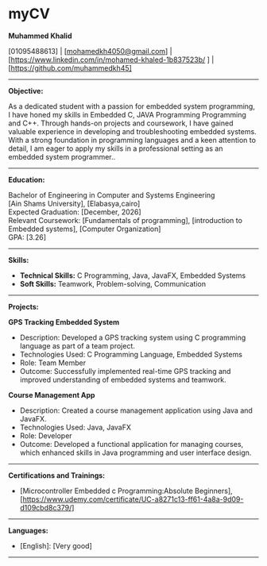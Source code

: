 # myCV
**Muhammed Khalid**

[01095488613] | [mohamedkh4050@gmail.com] | [https://www.linkedin.com/in/mohamed-khaled-1b837523b/ ] | [https://github.com/muhammedkh45]

---

**Objective:**


As a dedicated student with a passion for embedded system programming, I have honed my skills in Embedded C, JAVA Programming Programming and C++. Through hands-on projects and coursework, I have gained valuable experience in developing and troubleshooting embedded systems. With a strong foundation in programming languages and a keen attention to detail, I am eager to apply my skills in a professional setting as an embedded system programmer..

---

**Education:**

Bachelor of Engineering in Computer and Systems Engineering  
[Ain Shams University], [Elabasya,cairo]  
Expected Graduation: [December, 2026]  
Relevant Coursework: [Fundamentals of programming], [introduction to Embedded systems], [Computer Organization]  
GPA: [3.26] 


---

**Skills:**

- **Technical Skills:** C Programming, Java, JavaFX, Embedded Systems  
- **Soft Skills:** Teamwork, Problem-solving, Communication

---


**Projects:**

**GPS Tracking Embedded System**

- Description: Developed a GPS tracking system using C programming language as part of a team project.
- Technologies Used: C Programming Language, Embedded Systems
- Role: Team Member
- Outcome: Successfully implemented real-time GPS tracking and improved understanding of embedded systems and teamwork.

**Course Management App**

- Description: Created a course management application using Java and JavaFX.
- Technologies Used: Java, JavaFX
- Role: Developer
- Outcome: Developed a functional application for managing courses, which enhanced skills in Java programming and user interface design.

---

**Certifications and Trainings:**

- [Microcontroller Embedded c Programming:Absolute Beginners],[https://www.udemy.com/certificate/UC-a8271c13-ff61-4a8a-9d09-d109cbd8c379/]

---


**Languages:**

- [English]: [Very good]

---
